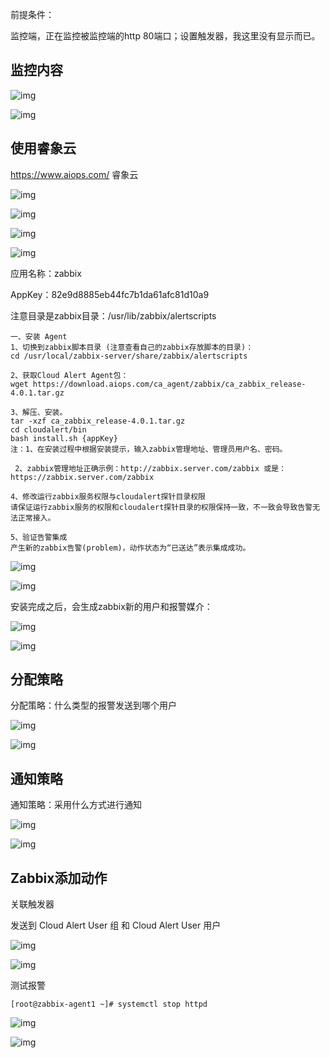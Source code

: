 前提条件：

监控端，正在监控被监控端的http 80端口；设置触发器，我这里没有显示而已。

## 监控内容

![img](assets/Zabbix-6/1652483605602-99ccc9d8-d08b-44b0-aee2-9e23da301397.png)

![img](assets/Zabbix-6/1652483623563-3ab13063-553d-4435-af32-b0a44877d05e.png)

## 使用睿象云

https://www.aiops.com/ 睿象云

![img](assets/Zabbix-6/1652483769149-659a377f-649e-4e21-a653-9b9383b04700.png)

![img](assets/Zabbix-6/1652483906778-d29673d2-7f7a-49ce-8f4a-05ab8cec7add.png)

![img](assets/Zabbix-6/1652483958617-55d988c2-297a-49b9-8193-02d8ae6dd193.png)

![img](assets/Zabbix-6/1652484151624-41a4b908-38ca-4f70-b4af-1df7763dd14e.png)

应用名称：zabbix

AppKey：82e9d8885eb44fc7b1da61afc81d10a9

注意目录是zabbix目录：/usr/lib/zabbix/alertscripts

```shell
一、安装 Agent
1、切换到zabbix脚本目录 (注意查看自己的zabbix存放脚本的目录)：
cd /usr/local/zabbix-server/share/zabbix/alertscripts

2、获取Cloud Alert Agent包：
wget https://download.aiops.com/ca_agent/zabbix/ca_zabbix_release-4.0.1.tar.gz

3、解压、安装。
tar -xzf ca_zabbix_release-4.0.1.tar.gz
cd cloudalert/bin
bash install.sh {appKey}
注：1、在安装过程中根据安装提示，输入zabbix管理地址、管理员用户名、密码。

 2、zabbix管理地址正确示例：http://zabbix.server.com/zabbix 或是：https://zabbix.server.com/zabbix

4、修改运行zabbix服务权限与cloudalert探针目录权限
请保证运行zabbix服务的权限和cloudalert探针目录的权限保持一致，不一致会导致告警无法正常接入。

5、验证告警集成
产生新的zabbix告警(problem)，动作状态为“已送达”表示集成成功。
```

![img](assets/Zabbix-6/1652484315229-080938e9-a950-4123-9e60-5d8438bde8fe.png)

![img](assets/Zabbix-6/1652484346912-49d08957-26e2-4934-bc31-ad3ab61ad8c9.png)

安装完成之后，会生成zabbix新的用户和报警媒介：

![img](assets/Zabbix-6/1652486901501-3d687772-4e7f-48a0-8619-e92fb45fb1c2.png)

![img](assets/Zabbix-6/1652486923246-e509f072-77b9-4cbe-8223-83a966e3a259.png)

## 分配策略

分配策略：什么类型的报警发送到哪个用户

![img](assets/Zabbix-6/1652484493375-45713c3d-1c23-4acd-b75b-ff5b98c0babc.png)

![img](assets/Zabbix-6/1652485651434-3542d64c-0cca-4a9d-97ba-ca9991977b31.png)

## 通知策略

通知策略：采用什么方式进行通知

![img](assets/Zabbix-6/1652485898162-ee5ab03b-df1b-4e11-b659-996dab527207.png)

![img](assets/Zabbix-6/1652485960143-bcd0e577-bda6-4ab7-804c-e6ac41ddb326.png)

## Zabbix添加动作

关联触发器

发送到 Cloud Alert User 组 和 Cloud Alert User 用户

![img](assets/Zabbix-6/1652486745972-8f130b0b-6759-417d-9a73-855d8fc1c574.png)

![img](assets/Zabbix-6/1652486753358-54a20b97-80fc-4958-91ff-960064037830.png)

测试报警

```shell
[root@zabbix-agent1 ~]# systemctl stop httpd
```

![img](assets/Zabbix-6/1652486698929-729b4780-f576-46ea-827f-21dc75d79f42.png)

![img](assets/Zabbix-6/1652487434542-75b1f909-f68d-4e34-b7e1-bfdb8027ea6d.jpeg)
